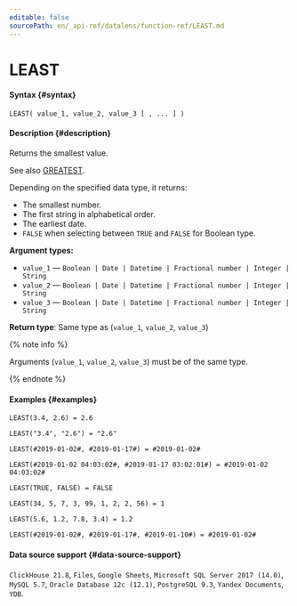 ```yaml
---
editable: false
sourcePath: en/_api-ref/datalens/function-ref/LEAST.md
---
```


# LEAST



#### Syntax {#syntax}


```
LEAST( value_1, value_2, value_3 [ , ... ] )
```

#### Description {#description}
Returns the smallest value.

See also [GREATEST](GREATEST.md).

Depending on the specified data type, it returns:
- The smallest number.
- The first string in alphabetical order.
- The earliest date.
- `FALSE` when selecting between `TRUE` and `FALSE` for Boolean type.

**Argument types:**
- `value_1` — `Boolean | Date | Datetime | Fractional number | Integer | String`
- `value_2` — `Boolean | Date | Datetime | Fractional number | Integer | String`
- `value_3` — `Boolean | Date | Datetime | Fractional number | Integer | String`


**Return type**: Same type as (`value_1`, `value_2`, `value_3`)

{% note info %}

Arguments (`value_1`, `value_2`, `value_3`) must be of the same type.

{% endnote %}


#### Examples {#examples}

```
LEAST(3.4, 2.6) = 2.6
```

```
LEAST("3.4", "2.6") = "2.6"
```

```
LEAST(#2019-01-02#, #2019-01-17#) = #2019-01-02#
```

```
LEAST(#2019-01-02 04:03:02#, #2019-01-17 03:02:01#) = #2019-01-02 04:03:02#
```

```
LEAST(TRUE, FALSE) = FALSE
```

```
LEAST(34, 5, 7, 3, 99, 1, 2, 2, 56) = 1
```

```
LEAST(5.6, 1.2, 7.8, 3.4) = 1.2
```

```
LEAST(#2019-01-02#, #2019-01-17#, #2019-01-10#) = #2019-01-02#
```


#### Data source support {#data-source-support}

`ClickHouse 21.8`, `Files`, `Google Sheets`, `Microsoft SQL Server 2017 (14.0)`, `MySQL 5.7`, `Oracle Database 12c (12.1)`, `PostgreSQL 9.3`, `Yandex Documents`, `YDB`.

